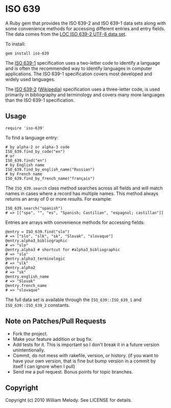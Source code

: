 # ISO 639

A Ruby gem that provides the ISO 639-2 and ISO 639-1 data sets along with some convenience methods for accessing different entries and entry fields. The data comes from the [LOC ISO 639-2 UTF-8 data set](http://www.loc.gov/standards/iso639-2/ascii_8bits.html).

To install:

    gem install iso-639

The [ISO 639-1](http://en.wikipedia.org/wiki/ISO_639-1) specification uses a two-letter code to identify a language and is often the recommended way to identify languages in computer applications. The ISO 639-1 specification covers most developed and widely used languages.

The [ISO 639-2](http://www.loc.gov/standards/iso639-2/) ([Wikipedia](http://en.wikipedia.org/wiki/ISO_639-2)) specification uses a three-letter code, is used primarily in bibliography and terminology and covers many more languages than the ISO 639-1 specification.

## Usage

    require 'iso-639'

To find a language entry:

    # by alpha-2 or alpha-3 code
    ISO_639.find_by_code("en")
    # or
    ISO_639.find("en")
    # by English name
    ISO_639.find_by_english_name("Russian")
    # by French name
    ISO_639.find_by_french_name("français")

The `ISO_639.search` class method searches across all fields and will
match names in cases where a record has multiple names. This method
always returns an array of 0 or more results. For example:

    ISO_639.search("spanish")
    # => [["spa", "", "es", "Spanish; Castilian", "espagnol; castillan"]]

Entries are arrays with convenience methods for accessing fields:
    
    @entry = ISO_639.find("slo")
    # => ["slo", "slk", "sk", "Slovak", "slovaque"]
    @entry.alpha3_bibliographic
    # => "slo"
    @entry.alpha3 # shortcut for #alpha3_bibliographic
    # => "slo"
    @entry.alpha3_terminologic
    # => "slk"
    @entry.alpha2
    # => "sk"
    @entry.english_name
    # => "Slovak"
    @entry.french_name
    # => "slovaque"

The full data set is available through the `ISO_639::ISO_639_1` and `ISO_639::ISO_639_2` constants.

## Note on Patches/Pull Requests
 
* Fork the project.
* Make your feature addition or bug fix.
* Add tests for it. This is important so I don't break it in a
  future version unintentionally.
* Commit, do not mess with rakefile, version, or history.
  (if you want to have your own version, that is fine but
   bump version in a commit by itself I can ignore when I pull)
* Send me a pull request. Bonus points for topic branches.

## Copyright

Copyright (c) 2010 William Melody. See LICENSE for details.
